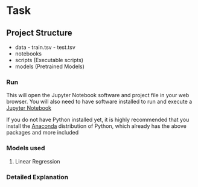 # Task 


## Project Structure

- data
		- train.tsv
		- test.tsv 
-  notebooks
- scripts (Executable scripts)
- models (Pretrained Models) 

### Run

This will open the Jupyter Notebook software and project file in your web browser.
You will also need to have software installed to run and execute a [Jupyter Notebook](http://ipython.org/notebook.html)

If you do not have Python installed yet, it is highly recommended that you install the [Anaconda](http://continuum.io/downloads) distribution of Python, which already has the above packages and more included

### Models used
1. Linear Regression

### Detailed Explanation

